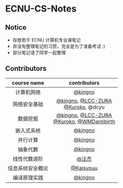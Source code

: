 # ECNU-CS-Notes

## Notice

- 存放若干 ECNU 计算机专业课笔记
- 并没有整理笔记的习惯，完全是为了准备考试 :)
- 部分笔记请了同学一起整理

## Contributors

|      course name     |                            contributors                            |
| :--------------: | :----------------------------------------------------------: |
|    计算机网络    |           [@kingno](https://github.com/kingnobro)            |
|   网络安全基础   | [@kingno](https://github.com/kingnobro), [@LCC-ZURA](https://github.com/LCC-ZURA)</br>[@Kuroko](https://github.com/SuperKuroko), @dcyu |
|     数据挖掘     | [@kingno](https://github.com/kingnobro), [@LCC-ZURA](https://github.com/LCC-ZURA)</br>[@Kuroko](https://github.com/SuperKuroko), [@WMDantibirth](https://github.com/WMDantibirth) |
|    嵌入式系统    |           [@kingno](https://github.com/kingnobro)            |
|     并行计算     |           [@kingno](https://github.com/kingnobro)            |
|     抽象代数     |           [@kingno](https://github.com/kingnobro)            |
|   线性代数进阶   |           [@汪杰](https://github.com/RmZeta2718)            |
| 信息系统安全概论 |           [@Kaisyouu](https://github.com/Kaisyouu)            |
| 编译原理实践 | [@kingno](https://github.com/kingnobro) |

